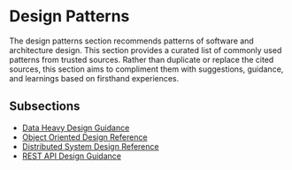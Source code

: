 # Design Patterns

The design patterns section recommends patterns of software and architecture design.
This section provides a curated list of commonly used patterns from trusted sources.
Rather than duplicate or replace the cited sources, this section aims to compliment them with suggestions, guidance, and learnings based on firsthand experiences.

## Subsections

* [Data Heavy Design Guidance](data-heavy-design-guidance/README.md)
* [Object Oriented Design Reference](object-oriented-design-reference/README.md)
* [Distributed System Design Reference](distributed-system-design-reference/README.md)
* [REST API Design Guidance](rest-api-design-guidance/README.md)
